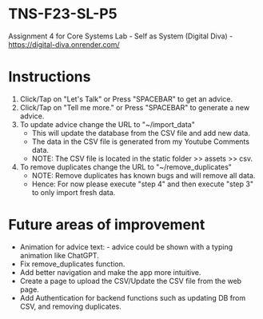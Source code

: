 # TNS-F23-SL-P5
Assignment 4 for Core Systems Lab - Self as System (Digital Diva)
	- https://digital-diva.onrender.com/

# Instructions
1) Click/Tap on "Let's Talk" or Press "SPACEBAR" to get an advice.
2) Click/Tap on "Tell me more." or Press "SPACEBAR" to generate a new advice.
3) To update advice change the URL to "~/import_data"
   	- This will update the database from the CSV file and add new data.
   	- The data in the CSV file is generated from my Youtube Comments data.
   	- NOTE: The CSV file is located in the static folder >> assets >> csv.
4) To remove duplicates change the URL to "~/remove_duplicates"
	- NOTE: Remove duplicates has known bugs and will remove all data.
	- Hence: For now please execute "step 4" and then execute "step 3" to only import fresh data.
 
# Future areas of improvement
- Animation for advice text: - advice could be shown with a typing animation like ChatGPT. 
- Fix remove_duplicates function.
- Add better navigation and make the app more intuitive.
- Create a page to upload the CSV/Update the CSV file from the web page.
- Add Authentication for backend functions such as updating DB from CSV, and removing duplicates.
